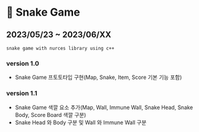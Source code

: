 # 🐍 Snake Game
## 2023/05/23 ~ 2023/06/XX
`snake game with nurces library using c++`
### version 1.0
- Snake Game 프토토타입 구현(Map, Snake, Item, Score 기본 기능 포함)
### version 1.1
- Snake Game 색깔 요소 추가(Map, Wall, Immune Wall, Snake Head, Snake Body, Score Board 색깔 구분)
- Snake Head 와 Body 구분 및 Wall 와 Immune Wall 구분
